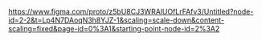 https://www.figma.com/proto/z5bU8CJ3WRAlUOfLrFAfv3/Untitled?node-id=2-2&t=Lp4N7DAoqN3h8YJZ-1&scaling=scale-down&content-scaling=fixed&page-id=0%3A1&starting-point-node-id=2%3A2
